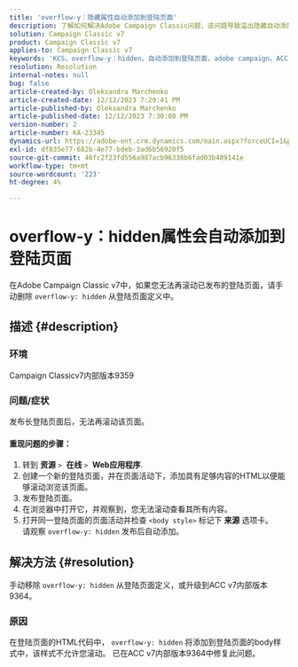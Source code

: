 ```yaml
---
title: 'overflow-y：隐藏属性自动添加到登陆页面'
description: 了解如何解决Adobe Campaign Classic问题，该问题导致溢出隐藏自动添加到登陆页面。
solution: Campaign Classic v7
product: Campaign Classic v7
applies-to: Campaign Classic v7
keywords: 'KCS，overflow-y：hidden，自动添加到登陆页面，adobe campaign，ACC v7内部版本9359，升级到ACC v7内部版本9364，Campaign Classic'
resolution: Resolution
internal-notes: null
bug: false
article-created-by: Oleksandra Marchenko
article-created-date: 12/12/2023 7:29:41 PM
article-published-by: Oleksandra Marchenko
article-published-date: 12/12/2023 7:30:08 PM
version-number: 2
article-number: KA-23345
dynamics-url: https://adobe-ent.crm.dynamics.com/main.aspx?forceUCI=1&pagetype=entityrecord&etn=knowledgearticle&id=fd333dc5-2499-ee11-be37-6045bd0065f9
exl-id: df835e77-682b-4e77-bdeb-3ad6b56920f5
source-git-commit: 46fc2f23fd556a987acb96338b6fad03b489141e
workflow-type: tm+mt
source-wordcount: '223'
ht-degree: 4%

---
```


# overflow-y：hidden属性会自动添加到登陆页面


在Adobe Campaign Classic v7中，如果您无法再滚动已发布的登陆页面，请手动删除 `overflow-y: hidden` 从登陆页面定义中。

## 描述 {#description}


### <b>环境</b>

Campaign Classicv7内部版本9359

### <b>问题/症状</b>

发布长登陆页面后，无法再滚动该页面。

#### <b>重现问题的步骤：</b>

1. 转到 <b>资源</b> `>`  <b>在线</b> `>`  <b>Web应用程序</b>.
2. 创建一个新的登陆页面，并在页面活动下，添加具有足够内容的HTML以便能够滚动浏览该页面。
3. 发布登陆页面。
4. 在浏览器中打开它，并观察到，您无法滚动查看其所有内容。
5. 打开同一登陆页面的页面活动并检查 `<body style>` 标记下 <b>来源</b> 选项卡。\
   请观察 `overflow-y: hidden` 发布后自动添加。



## 解决方法 {#resolution}


手动移除 `overflow-y: hidden` 从登陆页面定义，或升级到ACC v7内部版本9364。

### <b>原因</b>

在登陆页面的HTML代码中， `overflow-y: hidden` 将添加到登陆页面的body样式中，该样式不允许您滚动。 已在ACC v7内部版本9364中修复此问题。
